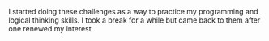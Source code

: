 I started doing these challenges as a way to practice my programming and logical thinking skills. I took a break for a while but came back to them after one renewed my interest.